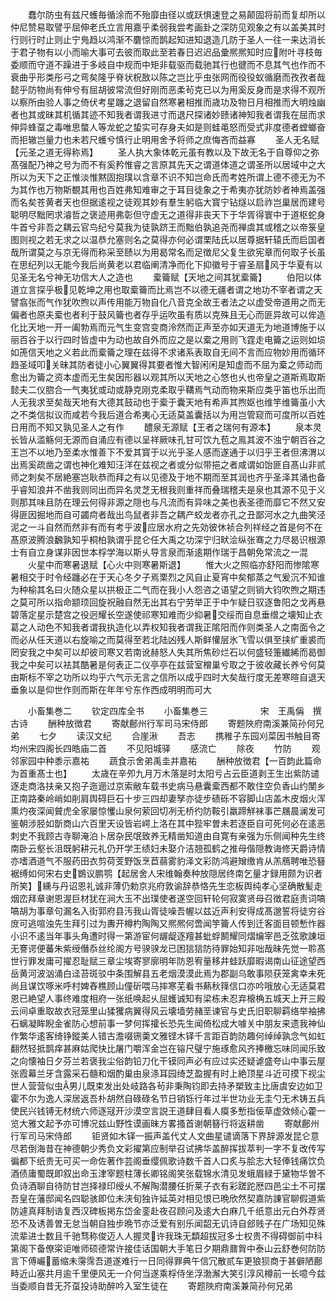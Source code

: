 <!-- { "loadSidebar": true } -->
　　蠢尔防虫有兹尺蠖毎循涂而不殆靡由径以或跃惧速登之易颠固将前而复却所以仲尼赞易取譬乎屈伸老氏立言用嘉乎柔弱我尝考画卦之深防见观象之有以盖美其时行则行时止则止宁鳬趋以鸿渐不麏惊而鹊起知进知退造几防于圣人一往一来达消长于君子物有以小而喻大事可去彼而取此至若春日迟迟品彚熈熈知时应附叶寻枝毎委顺而守道不躁进于多岐自中规而中矩非载驱而载驰其行也徤而不息其气也作而不衰曲乎形类彤弓之弯矣隆乎脊状柷敔以陈之岂比乎虫张网而役役蚁循磨而孜孜者哉懿乎防物尚有伸兮有屈胡彼常流但好刚而恶柔茍克已以为用奚反身而是求得不观所以察所由验人事之倚伏考星躔之退留自然寒暑相推而歳功及物日月相推而大明烛幽者也其或昧其机循其迹不知我者谓我进寸而退尺探诸妙赜诸神知我者谓我在屈而求伸异蜂虿之毒唯思螫人等龙蛇之蛰实可存身夫如是则蛙黾怒而受式非度德者螳螂奋而拒辙岂量力也未若尺蠖兮慎行止明用舍予将师之庶悔吝而益寡
　　圣人无名赋【元圣之道无得称焉】
　　圣人执大象体乾元虽有教以及下故无名于自尊仰之弥髙强配乃神之号为而不有奚矜惟睿之言原其先天之谓道体道之谓圣所以居域中之大所以为天下之正惟淡惟黙固抱璞以含章不识不知岂命氏而考姓所谓上德不德无为不为其作也万物斯覩其用也百姓弗知难审之于耳目徒象之于希夷亦犹防妙者神焉盖强而名矣苍黄者天也但据逺视之徒观其妙有羣生躬临大寳宁钻燧以启祚岂巢居而建号聪明尽黜罔求濬哲之褒迹用弗彰但守虚无之道得非丧天下于华胥得寰中于道枢蛇身牛首兮非吾之耦云官鸟纪兮莫我为徒孰跻王而黜伯孰追尧而禅虞其或稽之以帝箓皇图则视之若无求之以温恭允塞则名之莫得亦何必谓栗陆氏以居尊据轩辕氏而启国者哉所谓莫之与京无得而称采至赜以为用曷常名而足徴尼父复生欲宪章而何取子长虽在思纪列以无能今我后尚黄老以君临阐清净而化下抑徽号于睿圣扇风于华夏有以见圣无名兮神无功信大人之造也
　　槖籥赋【天地之间其犹槖籥】
　　伯阳以体道立言探乎极见乾坤之用也取槖籥而比焉岂不以德无疆者谓之地功不宰者谓之天譬翕张而气作犹吹煦以声传用能万物自化八音克全故王者法之以虚受帝道用之而无偏者也原夫槖也者利于鼓风籥也者存乎运吹虽有质以克殊且无心而匪异故可以侔造化比天地一开一阖勃焉而元气生变宫变商泠然而正声至亦如天道无为地道博施于以丽百谷于以行四时皆虚中为动也故自外而应之是以槖之用则飞霆走电籥之运则如埙如箎信天地之义若此而槖籥之理在兹得不求诸系表取自无间不言而应物妙用而循环趋圣域叩关昧其防者徒小心翼翼得其要者惟大智闲闲是知虚而不屈为槖之师动而愈出为籥之资本虚而无生矣因形器以观其所以天地之心悠也乆也帝皇之道斯焉取斯懿夫二仪脗合一气夷犹或动或静克刚克柔取乎鞲焉气动而物来斯应类乎笛也乐出而人无我求至矣哉天地有大德其鼓动也于槖于囊天地有希声其煦妪也维竽维籥虽小大之不类信拟议而咸若今我后道合希夷心无适莫盖囊括以为用岂管窥而可度所以百姓日用而不知又孰见圣人之有作
　　醴泉无源赋【王者之瑞何有源本】
　　泉本灵长皆从滥觞何无源而自涌应有德以呈祥厥味孔甘可饮九苞之鳯其波不浊宁朝百谷之王岂不以地乃至柔水惟善下不爱其寳于以光乎圣人感而遂通于以归乎王者但沸渭以出焉奚疏凿之谓也神化难知汪洋在兹视之者或分似带挹之者咸谓如饴匪自髙山非贰师之刺矣不居絶塞岂耿恭而拜之有以见德及于地不期而至其润也齐乎圣泽其涌也备乎睿知浪井不凿我则同出而异名灵芝无根我则重祥而叠瑞稽夫是泉也其源不见于义则那其味且防在理云何得非源之隠也与凡流而有异味之美也表圣德而靡它不然又安得匪因掘地而自可蠲疴者哉出鸟鼠者非吾之耦产蛟龙者亦孔之丑鄙河水之九曲笑泾泥之一斗自然而然非有而有考乎波应居水府之先効彼休祯合列祥经之首是何不在髙原波腾浪飜孰知乎桐柏孰谓乎昆仑任大禹之功深宁归畎浍纵张骞之力尽曷识根源士有自立身谋非因世本桴学海以斯乆导言泉而渐逺期作瑞于昌朝免常流之一混
　　火星中而寒暑退赋【心火中则寒暑斯退】
　　惟大火之照临亦舒阳而惨隂寒暑相交于时令经躔必在于天心冬夕子焉栗烈之风自止夏宵中矣郁蒸之气爰沉不知谁为种榆其名曰火随众星以拱极正二气而在我小人怨咨之语望之则销大钧吹煦之期违之莫可所以指命颛顼回旋祝融自然无出其右宁劳举正于中乍疑日驭逐鲁阳之戈再悬碧落定星示楚宫之役迥耀长空遂使祁寒知难而少抑暑交绥而自息垂缯之壊知止衣葛之人动色不知我者谓我执造化以弄权知我者谓我正隂阳而作则类圣人之南面令之而必从任天道以右旋喻之而莫得至若北陆凶残人斯鲜懽层氷飞雪以俱至挟纩重裘而罔安我之中矣可以却彼司寒又若南讹赫怒人失其所焦砂烂石以何盛轻箑纎絺而曷御我之中矣可以袪其酷暑是何表正二仪亭亭在兹营室橧巢兮取之于彼收藏长养兮何莫由斯标不宰之功所以均乎六气示无言之信所以成乎四时大矣哉行度无差寒暄自退天垂象以是仰世作则而斯在年年兮东作西成明明而可大








　　小畜集巻二
　　钦定四库全书
　　小畜集巻三　　　　　　宋　王禹偁　撰古诗
　　酬种放徴君
　　寄献鄜州行军司马宋侍郎
　　寄题陜府南溪兼简孙何兄弟
　　七夕
　　读汉文纪
　　合崖湫
　　吾志
　　携稚子东园刈菜因书触目寄均州宋四阁长四皓庙二首
　　不见阳城驿
　　感流亡
　　除夜
　　竹防
　　观邻家园中种黍示嘉祐
　　蔬食示舍弟禹圭并嘉祐
　　酬种放徴君【一百韵此篇命为首重髙士也】
　　太歳在辛夘九月万木落是时太阳亏占云臣道剥王生出紫防谴逐走商洛扶亲又抱子迤逦过京索敝车载书史病马悬囊槖西都不敢住空负香山约閺乡正南路秦岭峭如削肩舆碍巨石十步三四却妻孥亦徒步碛砾不容脚山店盖木皮烟火浑熏灼夜深闻贙虎全家屡惊戄山泉何萦回切冽无桥彴防鞍引羸蹄觧袜事芒屩晨澜发可鉴朝涉胫如斮商山六百里天设皆岩崿上洛在其中狴牢曽未若逐臣自可死何必在逺恶刺史不我顾古寺聊淹泊卜居杂民氓致养无精凿知道由自寛有亲强为乐侧闻种先生终南卧云壑长沮既躬耕元礼仍开学王绩妇未娶介洁翘孤鹤之推母偕隠教诲修天爵诗情亦嗜酒道气不服药田衣剪荷芰野饭烹苣蒻雾豹泽文彩防鸿避矰缴肯从羔鴈聘唯恐簮裾缚如何宋右史鷃议鹏鹗【起居舍人宋维翰奏种放隠居终南乞量才録用颇为识者所笑】纁与丹诏恩礼诚非薄仍勅京兆府敦谕辞恭恪先生恋板舆纯孝心坚确散髪走烟峦拜章谢恩渥巨材犹在涧大玉不出璞使者遂空回轩轮何寂寞贤母召徴君庭责词嗃嗃胡为事章句漏名入街郭府县汚我山胥徒噪吾幄以兹近声利安得成髙邈誓将徒穷谷庻可逃喧浊先生拜引过为夀开樽杓陶陶又熈熈何啻闻竽籥人传到迁客面目顿慙怍器小识不逺当年事头角遭时得一第游宦何龌龊逐羶甚蚍蜉鬭耀同熠爚宰邑乏弦歌諌垣无謇谔便蕃朱紫绶僭忝丝纶阁方号骙骙龙已困狺狺防待罪始知非咄哉昧先觉一聆髙世行罪发庸可擢忍耻赋三章尘埃寄寥廓明年防恩宥量移井蛙跃靡暇谒南山征途望西岳黄河波汹涌白迳苔斑驳中条围解县五老烟漠漠此焉为郡副乌敢事陨获笼禽幸未死尚且谋饮啄米呼村婢舂樵顾山僮斫喂马摔寒芜看书爇秋箨信口亦吟哦放心无适莫君恩已絶望人事终难度相府一张纸唤起乆屈蠖诚知有梁栋未忍弃榱桷五城天上开三殿云间卓重取故衣冠笼里山猱玃病翼得风云壊墙劳赭垩谏官与史氏旧职聊羁络举袖拂石螭凝眸睨金雀防心想前事一梦何挥攉长恐先生闻倚松成大噱关中朋友来遗我神仙作繁华逺客绮铮鏦美人错古澹啜铏羮文雅铿木铎千言距百韵防趣何绰绰孰念气如虹翻然轻抵鹊痒甚麻姑爬快比屠门嚼浑金岂在镕尺璧宁施琢愈风齐捧檄忘味同闻乐致之向懐袖日夕芬兰若褒我尘俗韵铅刀化干镆同声必有应过实还疑谑盛夸山中事云屋张霞幕兰牙含露采石髓和烟酌巢由泉涤耳园绮芝盈握有时上絶顶星斗近可摸下视尘世人营营似虫男儿既束发出处岐路各茍非秉陶钧即去持矛槊致主比唐虞安边如卫霍不尔为逸人深居返吾朴胡然自碌碌名节日销铄行年过半世功业无圭勺无术铸五兵使民兴钱镈无材统六师逐冦开沙漠空言説王道肆目看人瘼多慙指佞草虚效倾心藿一览大雅文起予亦可博况兹山野性谟画昧方畧搔首谢朝簮行将返耕凿
　　寄献鄜州行军司马宋侍郎
　　钜贤如木铎一振声盖代丈人文曲星谴谪落下界辞源发昆仑意尽若倒海昔在神德朝少秀负文彩擢第应制举召试拂华盖醉挥拔萃判一字不复改传写徧都下纸贵无可买一命佐著作芸阁垂缨佩歌诗数千首人口炙与脍志大轻俸钱痛饮负酒债庸蜀既即叙出命玉津宰题柱薄长卿铭阁笑张载锦水清见发蛾眉緑于黛物华曽不负诗酒聊自待防甘岂择禄印绶乆不解陶潜腰任折莱子衣有彩蹉跎厯四邑尘土不可摆吾皇在藩邸闻名四聪骇即位未浃旬独许延英对相见恨已晩欣然契嘉防諌官聊假道紫防遽真拜制诰复西汉碑板掲东岱金銮赴夜召顾问及逺大白麻几千纸意出元白外荐贤恐不及诱善曽无怠当朝自独步晩节亦泛爱有别乐闻韶无讥诗自郐贱子在广场知见殊流辈进士数且千驰骛称俊迈人人握灵许我珠无纇超拔冠多士权贵不得碍御前中科第阁下备僚寀讵唯师硕德常许接佳话国朝大手笔日夕期鼎鼐胷中泰山云舒巻何防防言下傅巗蓄缩未霶霈吾道遂难行一日同得罪典午信冗散贰车更狼狈商于甚僻陋鄜畤近山塞共月逾千里便风无一介何当遂乘桴侍坐浮渤澥大笑引淳风樽前一长噫今兹当委顺自昔无芥虿投诗助醉吟入室生徒在
　　寄题陜府南溪兼简孙何兄弟
